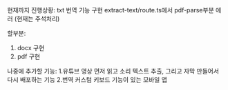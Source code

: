현재까지 진행상황:
txt 번역 기능 구현
extract-text/route.ts에서 pdf-parse부분 에러 (현재는 주석처리)


할부분:
1. docx 구현
2. pdf 구현

나중에 추가할 기능:
1.유튜브 영상 먼저 읽고 소리 텍스트 추출, 그리고 자막 만들어서 다시 배포하는 기능
2.번역 커스텀 키보드 기능이 있는 모바일 앱